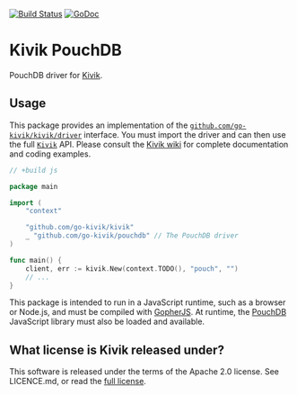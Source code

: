 [![Build Status](https://travis-ci.org/go-kivik/pouchdb.svg?branch=master)](https://travis-ci.org/go-kivik/pouchdb)  [![GoDoc](https://godoc.org/github.com/go-kivik/pouchdb?status.svg)](http://godoc.org/github.com/go-kivik/pouchdb)

# Kivik PouchDB

PouchDB driver for [Kivik](https://github.com/go-kivik/pouchdb).

## Usage

This package provides an implementation of the
[`github.com/go-kivik/kivik/driver`](http://godoc.org/github.com/go-kivik/kivik/driver)
interface. You must import the driver and can then use the full
[`Kivik`](http://godoc.org/github.com/go-kivik/kivik) API. Please consult the
[Kivik wiki](https://github.com/go-kivik/kivik/wiki) for complete documentation
and coding examples.

```go
// +build js

package main

import (
    "context"

    "github.com/go-kivik/kivik"
    _ "github.com/go-kivik/pouchdb" // The PouchDB driver
)

func main() {
    client, err := kivik.New(context.TODO(), "pouch", "")
    // ...
}
```

This package is intended to run in a JavaScript runtime, such as a browser or
Node.js, and must be compiled with
[GopherJS](https://github.com/gopherjs/gopherjs). At runtime, the
[PouchDB](https://pouchdb.com/download.html) JavaScript library must also be
loaded and available.

## What license is Kivik released under?

This software is released under the terms of the Apache 2.0 license. See
LICENCE.md, or read the [full license](http://www.apache.org/licenses/LICENSE-2.0).

